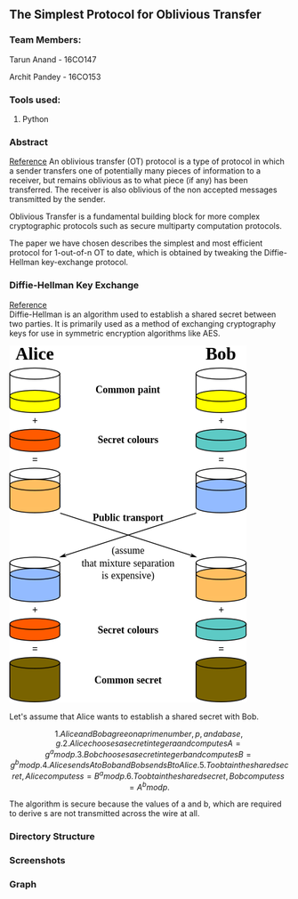 ## The Simplest Protocol for Oblivious Transfer

### Team Members:
Tarun Anand - 16CO147

Archit Pandey - 16CO153

### Tools used:
1. Python

### Abstract
[Reference](https://link.springer.com/chapter/10.1007/978-3-319-22174-8_3)
An oblivious transfer (OT) protocol is a type of protocol in which a sender transfers one of potentially many pieces of information to a receiver, but remains oblivious as to what piece (if any) has been transferred. The receiver is also oblivious of the non accepted messages transmitted by the sender.

Oblivious Transfer is a fundamental building block for more complex cryptographic protocols such as secure multiparty computation protocols.

The paper we have chosen describes the simplest and most efficient protocol for 1-out-of-n OT to date, which is obtained by tweaking the Diffie-Hellman key-exchange protocol.


### Diffie-Hellman Key Exchange
[Reference](http://www.math.ucla.edu/~baker/40/handouts/rev_DH/node1.html)  
Diffie-Hellman is an algorithm used to establish a shared secret between two parties. It is primarily used as a method of exchanging cryptography keys for use in symmetric encryption algorithms like AES.  

![Image](img/diffie.png)  

Let's assume that Alice wants to establish a shared secret with Bob.


```math
1. Alice and Bob agree on a prime number, p, and a base, g.
2. Alice chooses a secret integer a and computes A = g^a mod p.
3. Bob chooses a secret integer b and computes B = g^b mod p.
4. Alice sends A to Bob and Bob sends B to Alice.
5. To obtain the shared secret, Alice computes s = B^a mod p.
6. To obtain the shared secret, Bob computes s = A^b mod p.
```
The algorithm is secure because the values of a and b, which are required to derive s are not transmitted across the wire at all.
### Directory Structure

### Screenshots

### Graph
